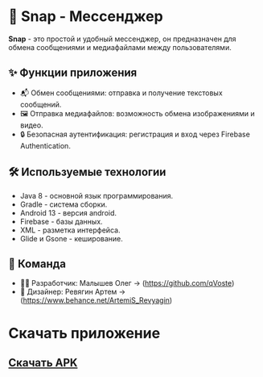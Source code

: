 # 📱 Snap - Мессенджер

**Snap** - это простой и удобный мессенджер, он предназначен для обмена сообщениями и медиафайлами между пользователями.

## ✨ Функции приложения
* 📬 Обмен сообщениями: отправка и получение текстовых сообщений.
* 🖼️ Отправка медиафайлов: возможность обмена изображениями и видео.
* 🔒 Безопасная аутентификация: регистрация и вход через Firebase Authentication.

## 🛠️ Используемые технологии
* Java 8 - основной язык программирования.
* Gradle - система сборки.
* Android 13 - версия android.
* Firebase - базы данных.
* XML - разметка интерфейса.
* Glide и Gsone - кеширование.

## 👥 Команда
* 👨‍💻 Разработчик: Малышев Олег -> (https://github.com/qVoste)
* 🎨 Дизайнер: Ревягин Артем -> (https://www.behance.net/ArtemiS_Revyagin)

# Скачать приложение

## [Скачать APK](https://github.com/qVoste/snap/raw/main/Snap.apk)


